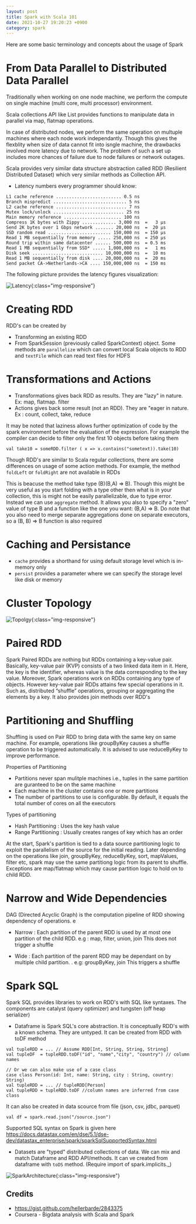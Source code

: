 ```yaml
---
layout: post
title: Spark with Scala 101
date: 2021-10-27 19:20:23 +0900
category: spark
---
```


Here are some basic terminology and concepts about the usage of Spark 

# From Data Parallel to Distributed Data Parallel

Traditionally when working on one node machine, we perform the compute on single machine (multi core, multi processor) environment. 

Scala collections API like List provides functions to manipulate data in parallel via map, flatmap operations. 

In case of distributed nodes, we perform the same operation on multuple machines where each node work independantly. Though this gives the flexblity when size of data cannot fit into isngle machine, the drawbacks involved more latency due to network. The problem of such a set up includes more chances of failure due to node failures or network outages. 

Scala provides very similar data structure abstraction called RDD (Resilient Distributed Dataset) which very similar methods as Collection API. 

- Latency numbers every programmer should know:

```
L1 cache reference ......................... 0.5 ns
Branch mispredict ............................ 5 ns
L2 cache reference ........................... 7 ns
Mutex lock/unlock ........................... 25 ns
Main memory reference ...................... 100 ns             
Compress 1K bytes with Zippy ............. 3,000 ns  =   3 µs
Send 2K bytes over 1 Gbps network ....... 20,000 ns  =  20 µs
SSD random read ........................ 150,000 ns  = 150 µs
Read 1 MB sequentially from memory ..... 250,000 ns  = 250 µs
Round trip within same datacenter ...... 500,000 ns  = 0.5 ms
Read 1 MB sequentially from SSD* ..... 1,000,000 ns  =   1 ms
Disk seek ........................... 10,000,000 ns  =  10 ms
Read 1 MB sequentially from disk .... 20,000,000 ns  =  20 ms
Send packet CA->Netherlands->CA .... 150,000,000 ns  = 150 ms
```

The following picture provides the latency figures visualization:

![Latency](/assets/general/latencynumbers.png){:class="img-responsive"}


# Creating RDD

RDD's can be created by 
- Transforming an existing RDD
- From SparkSession (previously called SparkContext) object. Some methods are 
`parallelize`  which can convert local Scala objects to RDD and `textFile` which can read text files for HDFS 


# Transformations and Actions

- Transformations gives back RDD as results. They are "lazy" in nature. Ex: map, flatmap. filter
- Actions gives back some result (not an RDD). They are "eager in nature. Ex : count, collect, take, reduce

It may be noted that laziness allows further optimization of code by the spark environment before the evaluation of the expression. 
For example the compiler can decide to filter only the first 10 objects before taking them

```
val take10 = someRDD.filter ( x => x.contains("sometext)).take(10)
```

Though RDD's are similar to Scala regular collections, there are some differences on usage of some action methods. 
For example, the method `foldLeft` or `foldRight` are not available in RDDs

This is beacuse the method take type (B)(B,A) => B). Though this might be very useful as you start folding with a type other then what is in your collection, this is might not be easily parallelizable, due to type error. 
Instead we can use `aggregate` method. It allows you also to specify a "zero" value of type B and a function like the one you want: (B,A) => B. Do note that you also need to merge separate aggregations done on separate executors, so a (B, B) => B function is also required


# Caching and Persistance

- `cache` provides a shorthand for using default storage level which is in-memory only
- `persist` provides a parameter where we can specify the storage level like disk or memory


# Cluster Topology

![Topolgy](/assets/general/SparkTopology.png){:class="img-responsive"}



# Paired RDD
Spark Paired RDDs are nothing but RDDs containing a key-value pair. Basically, key-value pair (KVP) consists of a two linked data item in it. Here, the key is the identifier, whereas value is the data corresponding to the key value.
Moreover, Spark operations work on RDDs containing any type of objects. However key-value pair RDDs attains few special operations in it. Such as, distributed “shuffle” operations, grouping or aggregating the elements by a key.
It also provides join methods over RDD's

# Partitioning and Shuffling

Shuffling is used on Pair RDD to bring data with the same key on same machine. For example, operations like groupByKey causes a shuffle operation to be triggered automatically. It is advised to use reduceByKey to improve performance. 

Properties of Partitioning
- Partitions never span mulitple machines i.e., tuples in the same partition are guranteed to be on the same machine
- Each machine in the cluster contains one or more partitions
- The number of partitions to use is configurable. By default, it equals the total number of cores on all the executors

Types of partitioning
- Hash Partitioning : Uses the key hash value 
- Range Partitioning : Usually creates ranges of key which has an order

At the start, Spark's partition is  tied to a data source partitioning logic to exploit the parallelism of the source for the initial reading. Later depending on the operations like join, groupByKey, reduceByKey, sort, mapValues, filter etc, spark may use the same partitiong logic from its parent to shuffle. Exceptions are map/flatmap which may cause partition logic to hold on to child RDD. 

# Narrow and Wide Dependencies

DAG (Directed Acyclic Graph) is the computation pipeline of RDD showing dependency of operations. 
e
- Narrow : Each partition of the parent RDD is used by at most one partition of the child RDD. e.g : map, filter, union, join
This does not trigger a shuffle

- Wide : Each partition of the parent RDD may be dependant on by multiple child partition. . e.g: groupByKey, join 
This triggers a shuffle

# Spark SQL

Spark SQL provides libraries to work on RDD's with SQL like syntaxes. The components are catalyst (query optimizer) and tungsten (off heap serializer)

- Dataframe is Spark SQL's core abstraction. It is conceptually RDD's with a known schema. They are untyped. 
It can be created from RDD with toDF method

```
val tupleRDD = ... // Assume RDD[Int, String, String, Strinng]
val tupleDF  = tupleRDD.toDF("id", "name","city", "country") // column names

// Or we can also make use of a case class
case class Person(id: Int, name: String, city : String, country: String)
val tupleRDD = ... // tupleRDD[Person]
val tupleRDD = tupleRDD.toDF //column names are inferred from case class 
```
It can also be created in data scource from file (json, csv, jdbc, parquet)

```
val df = spark.read.json("/source.json")
```

Supported SQL syntax on Spark is given here 
<https://docs.datastax.com/en/dse/5.1/dse-dev/datastax_enterprise/spark/sparkSqlSupportedSyntax.html>

- Datasets are "typed" distributed collections of data. We can mix and match Dataframe and RDD API/methods.
It can ve created from dataframe with `toDS` method. (Require import of spark.implicits._)


![SparkArchitecture](/assets/general/SparkArchitecture.png){:class="img-responsive"}




## Credits

* <https://gist.github.com/hellerbarde/2843375>
* Coursera - Bigdata analysis with Scala and Spark